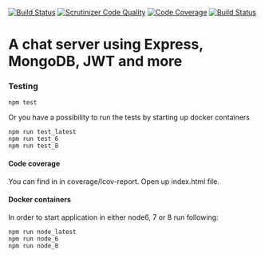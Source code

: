 [![Build Status](https://travis-ci.org/alevor657/chat-server.svg?branch=master)](https://travis-ci.org/alevor657/chat-server)
[![Scrutinizer Code Quality](https://scrutinizer-ci.com/g/alevor657/chat-server/badges/quality-score.png?b=master)](https://scrutinizer-ci.com/g/alevor657/chat-server/?branch=master)
[![Code Coverage](https://scrutinizer-ci.com/g/alevor657/chat-server/badges/coverage.png?b=master)](https://scrutinizer-ci.com/g/alevor657/chat-server/?branch=master)
[![Build Status](https://scrutinizer-ci.com/g/alevor657/chat-server/badges/build.png?b=master)](https://scrutinizer-ci.com/g/alevor657/chat-server/build-status/master)


# A chat server using Express, MongoDB, JWT and more

### Testing

    npm test

Or you have a possibility to run the tests by starting up docker containers

    npm run test_latest
    npm run test_6
    npm run test_8

#### Code coverage

You can find in in coverage/lcov-report. Open up index.html file.

#### Docker containers

In order to start application in either node6, 7 or 8 run following:

    npm run node_latest
    npm run node_6
    npm run node_8
